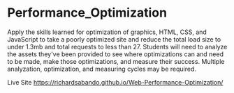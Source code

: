 # Performance_Optimization
Apply the skills learned for optimization of graphics, HTML, CSS, and JavaScript to take a poorly optimized site and reduce the total load size to under 1.3mb and total requests to less than 27. Students will need to analyze the assets they've been provided to see where optimizations can and need to be made, make those optimizations, and measure their success. Multiple analyzation, optimization, and measuring cycles may be required.

Live Site https://richardsabando.github.io/Web-Performance-Optimization/
